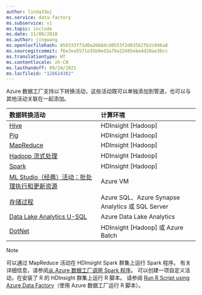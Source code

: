 ```yaml
---
author: linda33wj
ms.service: data-factory
ms.subservice: v1
ms.topic: include
ms.date: 11/09/2018
ms.author: jingwang
ms.openlocfilehash: 850333ff1d0a2668dcd0553f2d03562fb2c046a8
ms.sourcegitcommit: f6e2ea5571e35b9ed3a79a22485eba4d20ae36cc
ms.translationtype: HT
ms.contentlocale: zh-CN
ms.lasthandoff: 09/24/2021
ms.locfileid: "128624382"
---
```

Azure 数据工厂支持以下转换活动，这些活动既可以单独添加到管道，也可以与其他活动关联在一起添加。

| 数据转换活动 | 计算环境 |
|:--- |:--- |
| [Hive](../data-factory-hive-activity.md) |HDInsight [Hadoop] |
| [Pig](../data-factory-pig-activity.md) |HDInsight [Hadoop] |
| [MapReduce](../data-factory-map-reduce.md) |HDInsight [Hadoop] |
| [Hadoop 流式处理](../data-factory-hadoop-streaming-activity.md) |HDInsight [Hadoop] |
| [Spark](../data-factory-spark.md) | HDInsight [Hadoop] |
| [ML Studio（经典）活动：批处理执行和更新资源](../data-factory-azure-ml-batch-execution-activity.md) |Azure VM |
| [存储过程](../data-factory-stored-proc-activity.md) |Azure SQL、Azure Synapse Analytics 或 SQL Server |
| [Data Lake Analytics U-SQL](../data-factory-usql-activity.md) |Azure Data Lake Analytics |
| [DotNet](../data-factory-use-custom-activities.md) |HDInsight [Hadoop] 或 Azure Batch |

> [!NOTE]
> 可以通过 MapReduce 活动在 HDInsight Spark 群集上运行 Spark 程序。 有关详细信息，请参阅[从 Azure 数据工厂调用 Spark 程序](../data-factory-spark.md)。
> 可以创建一项自定义活动，在安装了 R 的 HDInsight 群集上运行 R 脚本。 请参阅 [Run R Script using Azure Data Factory](https://github.com/Azure/Azure-DataFactory/tree/master/SamplesV1/RunRScriptUsingADFSample)（使用 Azure 数据工厂运行 R 脚本）。
> 
> 

